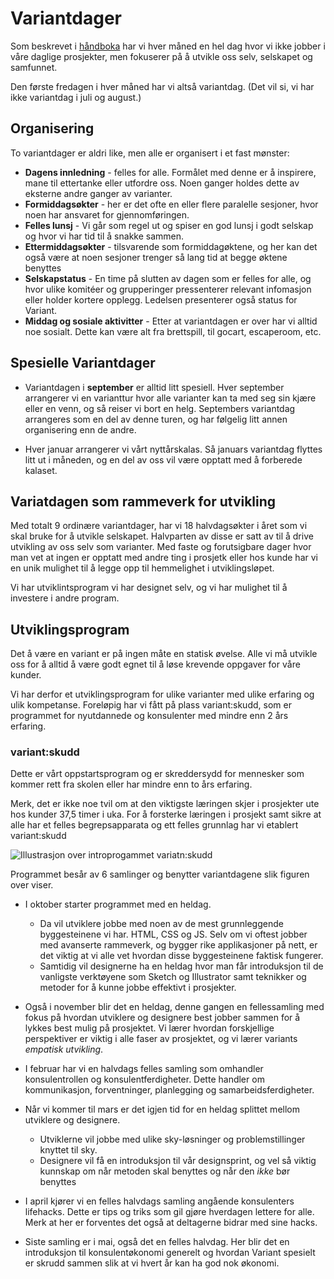 # Variantdager

Som beskrevet i [håndboka](https://handbook.variant.no/index.html#variantdager)
har vi hver måned en hel dag hvor vi ikke jobber i våre daglige prosjekter, men
fokuserer på å utvikle oss selv, selskapet og samfunnet.

Den første fredagen i hver måned har vi altså variantdag. (Det vil si, vi har
ikke variantdag i juli og august.)

## Organisering

To variantdager er aldri like, men alle er organisert i et fast mønster:

- **Dagens innledning** - felles for alle. Formålet med denne er å inspirere,
  mane til ettertanke eller utfordre oss. Noen ganger holdes dette av eksterne
  andre ganger av varianter.
- **Formiddagsøkter** - her er det ofte en eller flere paralelle sesjoner, hvor
  noen har ansvaret for gjennomføringen.
- **Felles lunsj** - Vi går som regel ut og spiser en god lunsj i godt selskap
  og hvor vi har tid til å snakke sammen.
- **Ettermiddagsøkter** - tilsvarende som formiddagøktene, og her kan det også
  være at noen sesjoner trenger så lang tid at begge øktene benyttes
- **Selskapstatus** - En time på slutten av dagen som er felles for alle, og
  hvor ulike komitéer og grupperinger pressenterer relevant infomasjon eller
  holder kortere opplegg. Ledelsen presenterer også status for Variant.
- **Middag og sosiale aktivitter** - Etter at variantdagen er over har vi alltid
  noe sosialt. Dette kan være alt fra brettspill, til gocart, escaperoom, etc.

## Spesielle Variantdager

- Variantdagen i **september** er alltid litt spesiell. Hver september
  arrangerer vi en varianttur hvor alle varianter kan ta med seg sin kjære eller
  en venn, og så reiser vi bort en helg. Septembers variantdag arrangeres som en
  del av denne turen, og har følgelig litt annen organisering enn de andre.

- Hver januar arrangerer vi vårt nyttårskalas. Så januars variantdag flyttes
  litt ut i måneden, og en del av oss vil være opptatt med å forberede kalaset.

## Variatdagen som rammeverk for utvikling

Med totalt 9 ordinære variantdager, har vi 18 halvdagsøkter i året som vi skal
bruke for å utvikle selskapet. Halvparten av disse er satt av til å drive
utvikling av oss selv som varianter. Med faste og forutsigbare dager hvor man
vet at ingen er opptatt med andre ting i prosjetk eller hos kunde har vi en unik
mulighet til å legge opp til hemmelighet i utviklingsløpet.

Vi har utviklintsprogram vi har designet selv, og vi har mulighet til å
investere i andre program.

## Utviklingsprogram

Det å være en variant er på ingen måte en statisk øvelse. Alle vi må utvikle oss
for å alltid å være godt egnet til å løse krevende oppgaver for våre kunder.

Vi har derfor et utviklingsprogram for ulike varianter med ulike erfaring og
ulik kompetanse. Foreløpig har vi fått på plass variant:skudd, som er programmet
for nyutdannede og konsulenter med mindre enn 2 års erfaring.

### variant:skudd

Dette er vårt oppstartsprogram og er skreddersydd for mennesker som kommer rett
fra skolen eller har mindre enn to års erfaring.

Merk, det er ikke noe tvil om at den viktigste læringen skjer i prosjekter ute
hos kunder 37,5 timer i uka. For å forsterke læringen i prosjekt samt sikre at
alle har et felles begrepsapparata og ett felles grunnlag har vi etablert
variant:skudd

<img src="./assets/illustrations/variantskudd.png" alt="Illustrasjon over introprogammet variatn:skudd"
class="illustration--center illustration--skudd" />

Programmet besår av 6 samlinger og benytter variantdagene slik figuren over
viser.

- I oktober starter programmet med en heldag.

  - Da vil utviklere jobbe med noen av de mest grunnleggende byggesteinene vi
    har. HTML, CSS og JS. Selv om vi oftest jobber med avanserte rammeverk, og
    bygger rike applikasjoner på nett, er det viktig at vi alle vet hvordan
    disse byggesteinene faktisk fungerer.
  - Samtidig vil designerne ha en heldag hvor man får introduksjon til de
    vanligste verktøyene som Sketch og Illustrator samt teknikker og metoder for
    å kunne jobbe effektivt i prosjekter.

- Også i november blir det en heldag, denne gangen en fellessamling med fokus på
  hvordan utviklere og designere best jobber sammen for å lykkes best mulig på
  prosjektet. Vi lærer hvordan forskjellige perspektiver er viktig i alle faser
  av prosjektet, og vi lærer variants _empatisk utvikling_.

- I februar har vi en halvdags felles samling som omhandler konsulentrollen og
  konsulentferdigheter. Dette handler om kommunikasjon, forventninger,
  planlegging og samarbeidsferdigheter.

- Når vi kommer til mars er det igjen tid for en heldag splittet mellom
  utviklere og designere.

  - Utviklerne vil jobbe med ulike sky-løsninger og problemstillinger knyttet
    til sky.
  - Designere vil få en introduksjon til vår designsprint, og vel så viktig
    kunnskap om når metoden skal benyttes og når den _ikke_ bør benyttes

- I april kjører vi en felles halvdags samling angående konsulenters lifehacks.
  Dette er tips og triks som gil gjøre hverdagen lettere for alle. Merk at her
  er forventes det også at deltagerne bidrar med sine hacks.

- Siste samling er i mai, også det en felles halvdag. Her blir det en
  introduksjon til konsulentøkonomi generelt og hvordan Variant spesielt er
  skrudd sammen slik at vi hvert år kan ha god nok økonomi.

